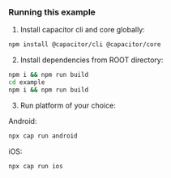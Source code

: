 ### Running this example

1. Install capacitor cli and core globally:
```bash
npm install @capacitor/cli @capacitor/core
```

2. Install dependencies from ROOT directory:
```bash
npm i && npm run build
cd example
npm i && npm run build
```

3. Run platform of your choice:

Android:
```bash
npx cap run android
```

iOS:
```bash
npx cap run ios
```
